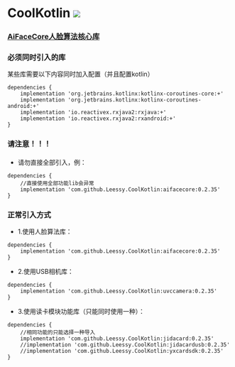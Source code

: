 # CoolKotlin [![](https://jitpack.io/v/Leessy/CoolKotlin.svg)](https://jitpack.io/#Leessy/CoolKotlin)

### [AiFaceCore人脸算法核心库](https://github.com/Leessy/CoolKotlin/blob/master/README-AiFaceCore.md)

### 必须同时引入的库

某些库需要以下内容同时加入配置（并且配置kotlin）
``` Gradle
dependencies {
    implementation 'org.jetbrains.kotlinx:kotlinx-coroutines-core:+'
    implementation 'org.jetbrains.kotlinx:kotlinx-coroutines-android:+'
    implementation 'io.reactivex.rxjava2:rxjava:+'
    implementation 'io.reactivex.rxjava2:rxandroid:+'
}
```

### 请注意！！！
####
* 请勿直接全部引入，例：
``` Gradle
dependencies {
    //直接使用全部功能lib会异常
    implementation 'com.github.Leessy.CoolKotlin:aifacecore:0.2.35'
}
```
### 正常引入方式
* 1.使用人脸算法库：
``` Gradle
dependencies {
    implementation 'com.github.Leessy.CoolKotlin:aifacecore:0.2.35'
}
```

* 2.使用USB相机库：
``` Gradle
dependencies {
    implementation 'com.github.Leessy.CoolKotlin:uvccamera:0.2.35'
}
```

* 3.使用读卡模块功能库（只能同时使用一种）：
``` Gradle
dependencies {
    //相同功能的只能选择一种导入
    implementation 'com.github.Leessy.CoolKotlin:jidacard:0.2.35'
    //implementation 'com.github.Leessy.CoolKotlin:jidacardusb:0.2.35'
    //implementation 'com.github.Leessy.CoolKotlin:yxcardsdk:0.2.35'
}
```
